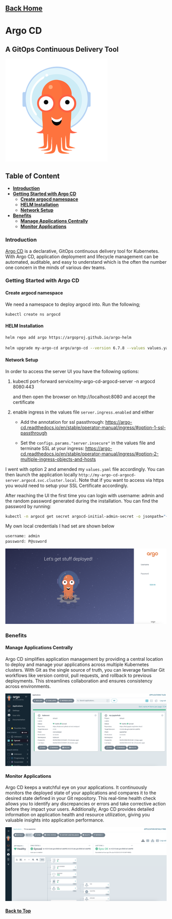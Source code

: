 ## [Back Home](../../README.md)

# Argo CD 
## A GitOps Continuous Delivery Tool

![Image of Argo CD Logo](../src/img/argocd/logo.png)

## Table of Content
* **[Introduction](#introduction)**
* **[Getting Started with Argo CD](#getting-started-with-argo-cd)**
    * **[Create argocd namespace](#create-argocd-namespace)**
    * **[HELM Installation](#helm-installation)**
    * **[Network Setup](#network-setup)**
* **[Benefits](#benefits)**
    * **[Manage Applications Centrally](#benefits)**
    * **[Monitor Applications](#benefits)**

### Introduction
[Argo CD](https://argoproj.github.io/cd/) is a declarative, GitOps continuous delivery tool for Kubernetes. With Argo CD, application deployment and lifecycle management can be automated, auditable, and easy to understand which is the often the number one concern in the minds of various dev teams.

### Getting Started with Argo CD
#### Create argocd namespace
We need a namespace to deploy argocd into. Run the following;
```bash
kubectl create ns argocd
```

#### HELM Installation

```bash
helm repo add argo https://argoproj.github.io/argo-helm

helm upgrade my-argo-cd argo/argo-cd --version 6.7.8 --values values.yaml --namespace argocd
```

#### Network Setup
In order to access the server UI you have the following options:

1. kubectl port-forward service/my-argo-cd-argocd-server -n argocd 8080:443

    and then open the browser on http://localhost:8080 and accept the certificate

2. enable ingress in the values file `server.ingress.enabled` and either
   
    - Add the annotation for ssl passthrough: https://argo-cd.readthedocs.io/en/stable/operator-manual/ingress/#option-1-ssl-passthrough
    
    - Set the `configs.params."server.insecure"` in the values file and terminate SSL at your ingress: https://argo-cd.readthedocs.io/en/stable/operator-manual/ingress/#option-2-multiple-ingress-objects-and-hosts

I went with option 2 and amended my `values.yaml` file accordingly. You can then launch the application locally `http://my-argo-cd-argocd-server.argocd.svc.cluster.local`. Note that if you want to access via https you would need to setup your SSL Certificate accordingly.

After reaching the UI the first time you can login with username: admin and the random password generated during the installation. You can find the password by running:
```bash
kubectl -n argocd get secret argocd-initial-admin-secret -o jsonpath="{.data.password}" | base64 -d
```
My own local credentials I had set are shown below
```bash
username: admin
password: P@ssword
```

![Image of Argo CD Login](../src/img/argocd/login.png)

### Benefits

#### Manage Applications Centrally
Argo CD simplifies application management by providing a central location to deploy and manage your applications across multiple Kubernetes clusters.  With Git as the single source of truth, you can leverage familiar Git workflows like version control, pull requests, and rollback to previous deployments. This streamlines collaboration and ensures consistency across environments.

![Image of Argo CD Dashboard](../src/img/argocd/application-dashboard.png)

#### Monitor Applications
Argo CD keeps a watchful eye on your applications. It continuously monitors the deployed state of your applications and compares it to the desired state defined in your Git repository. This real-time health check allows you to identify any discrepancies or errors and take corrective action before they impact your users. Additionally, Argo CD provides detailed information on application health and resource utilization, giving you valuable insights into application performance.

![Image of Argo CD Dashboard](../src/img/argocd/monitor-status.png)


#### [Back to Top](#back-home)